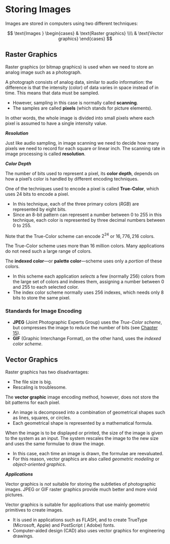 # Storing Images

Images are stored in computers using two different techniques:

$$
\text{Images }
\begin{cases}
    & \text{Raster graphics} \\\\
    & \text{Vector graphics}
\end{cases}
$$

## Raster Graphics

Raster graphics (or bitmap graphics) is used when we need to store an analog image such as
a photograph.

A photograph consists of analog data, similar to audio information: the difference is that the intensity (color) of data varies in space instead of in time. This means that data must be sampled.

- However, sampling in this case is normally called **scanning**.
- The samples are called **pixels** (which stands for picture elements).

In other words, the whole image is divided into small pixels where each pixel is assumed to have a single intensity value.

***Resolution***

Just like audio sampling, in image scanning we need to decide how many pixels we need to record for each square or linear inch. The scanning rate in image processing is called **resolution**.

***Color Depth***

The number of bits used to represent a pixel, its **color depth**, depends on how a pixel’s color is handled by different encoding techniques.

<div class="alert-example">

One of the techniques used to encode a pixel is called **True-Color**, which uses $24$ bits to encode a pixel.

- In this technique, each of the three primary colors (*RGB*) are represented by eight bits.
- Since an 8-bit pattern can represent a number between 0 to 255 in this technique, each color is represented by three decimal numbers between 0 to 255.

Note that the True-Color scheme can encode $2^{24}$ or $16,776,216$ colors.

</div>

The True-Color scheme uses more than 16 million colors. Many applications do not need such a large range of colors.

<div class="alert-example">

The **indexed color**—or **palette color**—scheme uses only a *portion* of these colors.

- In this scheme each application *selects* a few (normally 256) colors from the large set of colors and indexes them, assigning a number between 0 and 255 to each selected color.
- The index color scheme normally uses 256 indexes, which needs only $8$ bits to store the same pixel.

</div>

### Standards for Image Encoding

- **JPEG** (Joint Photographic Experts Group) uses the *True-Color scheme*, but compresses the image to reduce the number of bits (see [Chapter 15][]).
- **GIF** (Graphic Interchange Format), on the other hand, uses the *indexed color scheme*.

[Chapter 15]: /notes/computer-science/計算機概論/ch15/15-1?id=image-compressionjpeg-encoding

## Vector Graphics

Raster graphics has two disadvantages:

- The file size is big.
- Rescaling is troublesome.

<div class="alert-note">

The **vector graphic** image encoding method, however, does not store the bit patterns for each pixel.

- An image is decomposed into a combination of geometrical shapes such as lines, squares, or circles.
- Each geometrical shape is represented by a mathematical formula.

</div>

When the image is to be displayed or printed, the size of the image is given to the system as an input. The system rescales the image to the new size and uses the same formulae to draw the image.

- In this case, each time an image is drawn, the formulae are reevaluated.
- For this reason, vector graphics are also called *geometric modeling* or *object-oriented graphics*.

***Applications***

Vector graphics is *not* suitable for storing the subtleties of photographic images. JPEG or GIF raster graphics provide much better and more vivid pictures.

Vector graphics is suitable for applications that use mainly geometric primitives to create images.

- It is used in applications such as FLASH, and to create TrueType (Microsoft, Apple) and PostScript ( Adobe) fonts.
- Computer-aided design (CAD) also uses vector graphics for engineering drawings.
